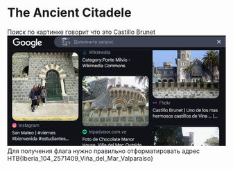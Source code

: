 # The Ancient Citadele

Поиск по картинке говорит что это Castillo Brunet\
![img.png](img.png)\
Для получения флага нужно правильно отформатировать адрес\
HTB{Iberia_104_2571409_Viña_del_Mar_Valparaíso}